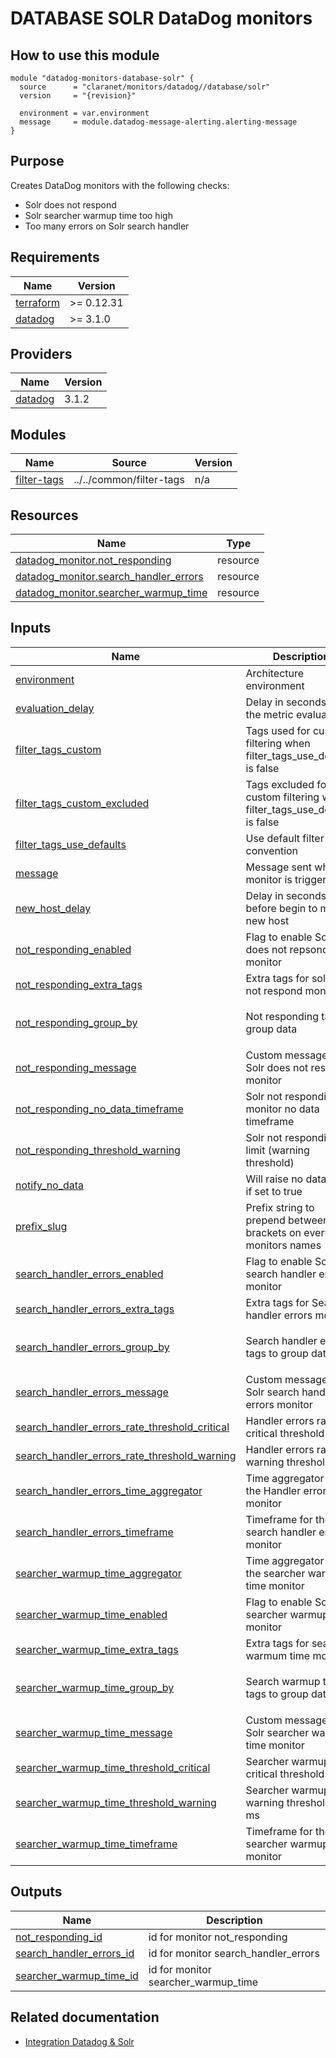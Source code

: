 # DATABASE SOLR DataDog monitors

## How to use this module

```hcl
module "datadog-monitors-database-solr" {
  source      = "claranet/monitors/datadog//database/solr"
  version     = "{revision}"

  environment = var.environment
  message     = module.datadog-message-alerting.alerting-message
}

```

## Purpose

Creates DataDog monitors with the following checks:

- Solr does not respond
- Solr searcher warmup time too high
- Too many errors on Solr search handler

## Requirements

| Name | Version |
|------|---------|
| <a name="requirement_terraform"></a> [terraform](#requirement\_terraform) | >= 0.12.31 |
| <a name="requirement_datadog"></a> [datadog](#requirement\_datadog) | >= 3.1.0 |

## Providers

| Name | Version |
|------|---------|
| <a name="provider_datadog"></a> [datadog](#provider\_datadog) | 3.1.2 |

## Modules

| Name | Source | Version |
|------|--------|---------|
| <a name="module_filter-tags"></a> [filter-tags](#module\_filter-tags) | ../../common/filter-tags | n/a |

## Resources

| Name | Type |
|------|------|
| [datadog_monitor.not_responding](https://registry.terraform.io/providers/DataDog/datadog/latest/docs/resources/monitor) | resource |
| [datadog_monitor.search_handler_errors](https://registry.terraform.io/providers/DataDog/datadog/latest/docs/resources/monitor) | resource |
| [datadog_monitor.searcher_warmup_time](https://registry.terraform.io/providers/DataDog/datadog/latest/docs/resources/monitor) | resource |

## Inputs

| Name | Description | Type | Default | Required |
|------|-------------|------|---------|:--------:|
| <a name="input_environment"></a> [environment](#input\_environment) | Architecture environment | `string` | n/a | yes |
| <a name="input_evaluation_delay"></a> [evaluation\_delay](#input\_evaluation\_delay) | Delay in seconds for the metric evaluation | `number` | `15` | no |
| <a name="input_filter_tags_custom"></a> [filter\_tags\_custom](#input\_filter\_tags\_custom) | Tags used for custom filtering when filter\_tags\_use\_defaults is false | `string` | `"*"` | no |
| <a name="input_filter_tags_custom_excluded"></a> [filter\_tags\_custom\_excluded](#input\_filter\_tags\_custom\_excluded) | Tags excluded for custom filtering when filter\_tags\_use\_defaults is false | `string` | `""` | no |
| <a name="input_filter_tags_use_defaults"></a> [filter\_tags\_use\_defaults](#input\_filter\_tags\_use\_defaults) | Use default filter tags convention | `string` | `"true"` | no |
| <a name="input_message"></a> [message](#input\_message) | Message sent when a monitor is triggered | `any` | n/a | yes |
| <a name="input_new_host_delay"></a> [new\_host\_delay](#input\_new\_host\_delay) | Delay in seconds before begin to monitor new host | `number` | `300` | no |
| <a name="input_not_responding_enabled"></a> [not\_responding\_enabled](#input\_not\_responding\_enabled) | Flag to enable Solr does not repsond monitor | `bool` | `true` | no |
| <a name="input_not_responding_extra_tags"></a> [not\_responding\_extra\_tags](#input\_not\_responding\_extra\_tags) | Extra tags for solr does not respond monitor | `list(string)` | `[]` | no |
| <a name="input_not_responding_group_by"></a> [not\_responding\_group\_by](#input\_not\_responding\_group\_by) | Not responding tags to group data | `list(string)` | <pre>[<br>  "instance"<br>]</pre> | no |
| <a name="input_not_responding_message"></a> [not\_responding\_message](#input\_not\_responding\_message) | Custom message for Solr does not respond monitor | `string` | `""` | no |
| <a name="input_not_responding_no_data_timeframe"></a> [not\_responding\_no\_data\_timeframe](#input\_not\_responding\_no\_data\_timeframe) | Solr not responding monitor no data timeframe | `number` | `10` | no |
| <a name="input_not_responding_threshold_warning"></a> [not\_responding\_threshold\_warning](#input\_not\_responding\_threshold\_warning) | Solr not responding limit (warning threshold) | `number` | `3` | no |
| <a name="input_notify_no_data"></a> [notify\_no\_data](#input\_notify\_no\_data) | Will raise no data alert if set to true | `bool` | `true` | no |
| <a name="input_prefix_slug"></a> [prefix\_slug](#input\_prefix\_slug) | Prefix string to prepend between brackets on every monitors names | `string` | `""` | no |
| <a name="input_search_handler_errors_enabled"></a> [search\_handler\_errors\_enabled](#input\_search\_handler\_errors\_enabled) | Flag to enable Solr search handler errors monitor | `bool` | `true` | no |
| <a name="input_search_handler_errors_extra_tags"></a> [search\_handler\_errors\_extra\_tags](#input\_search\_handler\_errors\_extra\_tags) | Extra tags for Search handler errors monitor | `list(string)` | `[]` | no |
| <a name="input_search_handler_errors_group_by"></a> [search\_handler\_errors\_group\_by](#input\_search\_handler\_errors\_group\_by) | Search handler errors tags to group datas | `list(string)` | <pre>[<br>  "instance"<br>]</pre> | no |
| <a name="input_search_handler_errors_message"></a> [search\_handler\_errors\_message](#input\_search\_handler\_errors\_message) | Custom message for Solr search handler errors monitor | `string` | `""` | no |
| <a name="input_search_handler_errors_rate_threshold_critical"></a> [search\_handler\_errors\_rate\_threshold\_critical](#input\_search\_handler\_errors\_rate\_threshold\_critical) | Handler errors rate critical threshold | `number` | `50` | no |
| <a name="input_search_handler_errors_rate_threshold_warning"></a> [search\_handler\_errors\_rate\_threshold\_warning](#input\_search\_handler\_errors\_rate\_threshold\_warning) | Handler errors rate warning threshold | `number` | `10` | no |
| <a name="input_search_handler_errors_time_aggregator"></a> [search\_handler\_errors\_time\_aggregator](#input\_search\_handler\_errors\_time\_aggregator) | Time aggregator for the Handler errors monitor | `string` | `"min"` | no |
| <a name="input_search_handler_errors_timeframe"></a> [search\_handler\_errors\_timeframe](#input\_search\_handler\_errors\_timeframe) | Timeframe for the search handler errors monitor | `string` | `"last_5m"` | no |
| <a name="input_searcher_warmup_time_aggregator"></a> [searcher\_warmup\_time\_aggregator](#input\_searcher\_warmup\_time\_aggregator) | Time aggregator for the searcher warmup time monitor | `string` | `"max"` | no |
| <a name="input_searcher_warmup_time_enabled"></a> [searcher\_warmup\_time\_enabled](#input\_searcher\_warmup\_time\_enabled) | Flag to enable Solr searcher warmup time monitor | `bool` | `true` | no |
| <a name="input_searcher_warmup_time_extra_tags"></a> [searcher\_warmup\_time\_extra\_tags](#input\_searcher\_warmup\_time\_extra\_tags) | Extra tags for searcher warmum time monitor | `list(string)` | `[]` | no |
| <a name="input_searcher_warmup_time_group_by"></a> [searcher\_warmup\_time\_group\_by](#input\_searcher\_warmup\_time\_group\_by) | Search warmup time tags to group datas | `list(string)` | <pre>[<br>  "instance"<br>]</pre> | no |
| <a name="input_searcher_warmup_time_message"></a> [searcher\_warmup\_time\_message](#input\_searcher\_warmup\_time\_message) | Custom message for Solr searcher warmup time monitor | `string` | `""` | no |
| <a name="input_searcher_warmup_time_threshold_critical"></a> [searcher\_warmup\_time\_threshold\_critical](#input\_searcher\_warmup\_time\_threshold\_critical) | Searcher warmup time critical threshold in ms | `number` | `5000` | no |
| <a name="input_searcher_warmup_time_threshold_warning"></a> [searcher\_warmup\_time\_threshold\_warning](#input\_searcher\_warmup\_time\_threshold\_warning) | Searcher warmup time warning threshold in ms | `number` | `2000` | no |
| <a name="input_searcher_warmup_time_timeframe"></a> [searcher\_warmup\_time\_timeframe](#input\_searcher\_warmup\_time\_timeframe) | Timeframe for the searcher warmup time monitor | `string` | `"last_5m"` | no |

## Outputs

| Name | Description |
|------|-------------|
| <a name="output_not_responding_id"></a> [not\_responding\_id](#output\_not\_responding\_id) | id for monitor not\_responding |
| <a name="output_search_handler_errors_id"></a> [search\_handler\_errors\_id](#output\_search\_handler\_errors\_id) | id for monitor search\_handler\_errors |
| <a name="output_searcher_warmup_time_id"></a> [searcher\_warmup\_time\_id](#output\_searcher\_warmup\_time\_id) | id for monitor searcher\_warmup\_time |
## Related documentation

 - [Integration Datadog & Solr](https://docs.datadoghq.com/integrations/solr/)
